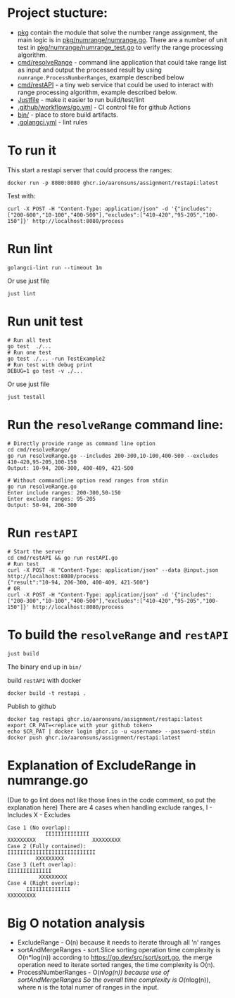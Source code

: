 # Project stucture:
 - [pkg](pkg) contain the module that solve the number range assignment, the main logic is in [pkg/numrange/numrange.go](pkg/numrange/numrange.go).
There are a number of unit test in [pkg/numrange/numrange_test.go](pkg/numrange/numrange_test.go) to verify the range processing algorithm.
 - [cmd/resolveRange](/cmd/resolveRange) - command line application that could take range list as input and output the processed result by using `numrange.ProcessNumberRanges`, example described below 
 - [cmd/restAPI](cmd/restAPI) - a tiny web service that could be used to interact with range processing algorithm, example described below.
 - [Justfile](/Justfile) - make it easier to run build/test/lint
 - [.github/workflows/go.yml](/.github/workflows/go.yml) - CI control file for github Actions
 - [bin/](/bin) - place to store build artifacts.
 - [.golangci.yml](/.golangci.yml) - lint rules

# To run it
This start a restapi server that could process the ranges:
```
docker run -p 8080:8080 ghcr.io/aaronsuns/assignment/restapi:latest
```
Test with:
```
curl -X POST -H "Content-Type: application/json" -d '{"includes":["200-600","10-100","400-500"],"excludes":["410-420","95-205","100-150"]}' http://localhost:8080/process
```

# Run lint
```
golangci-lint run --timeout 1m
```
Or use just file
```
just lint
```

# Run unit test
```
# Run all test
go test  ./...
# Run one test
go test ./... -run TestExample2
# Run test with debug print
DEBUG=1 go test -v ./...
``` 
Or use just file
```
just testall
```

# Run the `resolveRange` command line:
```
# Directly provide range as command line option
cd cmd/resolveRange/
go run resolveRange.go --includes 200-300,10-100,400-500 --excludes 410-420,95-205,100-150
Output: 10-94, 206-300, 400-409, 421-500

# Without commandline option read ranges from stdin
go run resolveRange.go 
Enter include ranges: 200-300,50-150
Enter exclude ranges: 95-205
Output: 50-94, 206-300
```

# Run `restAPI`
```
# Start the server
cd cmd/restAPI && go run restAPI.go
# Run test
curl -X POST -H "Content-Type: application/json" --data @input.json http://localhost:8080/process
{"result":"10-94, 206-300, 400-409, 421-500"}
# OR
curl -X POST -H "Content-Type: application/json" -d '{"includes":["200-300","10-100","400-500"],"excludes":["410-420","95-205","100-150"]}' http://localhost:8080/process
```

# To build the `resolveRange` and `restAPI`
```
just build
```
The binary end up in `bin/`

build `restAPI` with docker
```
docker build -t restapi .
```
Publish to github
```
docker tag restapi ghcr.io/aaronsuns/assignment/restapi:latest
export CR_PAT=<replace with your github token>
echo $CR_PAT | docker login ghcr.io -u <username> --password-stdin
docker push ghcr.io/aaronsuns/assignment/restapi:latest
```


# Explanation of ExcludeRange in numrange.go
(Due to go lint does not like those lines in the code comment, so put the explanation here)
There are 4 cases when handling exclude ranges, 
I - Includes
X - Excludes
```
Case 1 (No overlap):
            IIIIIIIIIIIIII
XXXXXXXXX                  XXXXXXXXX
Case 2 (Fully contained):
IIIIIIIIIIIIIIIIIIIIIIIIIIII
         XXXXXXXXX
Case 3 (Left overlap):
IIIIIIIIIIIIII
          XXXXXXXXX
Case 4 (Right overlap):
      IIIIIIIIIIIIII
XXXXXXXXX 
```


# Big O notation analysis
- ExcludeRange - O(n) because it needs to iterate through all 'n' ranges
- sortAndMergeRanges - sort.Slice sorting operation time complexity is O(n*log(n)) according to https://go.dev/src/sort/sort.go,  the merge operation need to iterate sorted ranges, the time complexity is O(n).
- ProcessNumberRanges - O(n*log(n)) because use of sortAndMergeRanges
So the overall time complexity is O(n*log(n)), where n is the total numer of ranges in the input.
